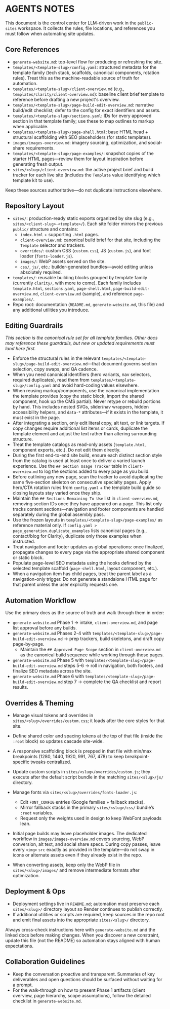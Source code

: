 # AGENTS NOTES

This document is the control center for LLM-driven work in the `public-sites` workspace. It collects the rules, file locations, and references you must follow when automating site updates.

## Core References
- `generate-website.md`: top-level flow for producing or refreshing the site.
- `templates/<template-slug>/config.yaml`: structured metadata for the template family (tech stack, scaffolds, canonical components, rotation rules). Treat this as the machine-readable source of truth for automation.
- `templates/<template-slug>/client-overview.md` (e.g., `templates/clarity/client-overview.md`): baseline client brief template to reference before drafting a new project's overview.
- `templates/<template-slug>/page-build-edit-overview.md`: narrative build/edit checklist; defer to the config for exact identifiers and assets.
- `templates/<template-slug>/sections.yaml`: IDs for every approved section in that template family; use these to map outlines to markup when applicable.
- `templates/<template-slug>/page-shell.html`: base HTML head + structural scaffolding with SEO placeholders (for static templates).
- `images/images-overview.md`: imagery sourcing, optimization, and social-share requirements.
- `templates/<template-slug>/page-examples/`: snapshot copies of the starter HTML pages—review them for layout inspiration before generating fresh output.
- `sites/<slug>/client-overview.md`: the active project brief and build tracker for each live site (includes the `Template` value identifying which template kit to use).

Keep these sources authoritative—do not duplicate instructions elsewhere.

## Repository Layout
- `sites/`: production-ready static exports organized by site slug (e.g., `sites/<client-slug>-<template>/`). Each site folder mirrors the previous `public/` structure and contains:
  - `index.html` + supporting `.html` pages.
  - `client-overview.md`: canonical build brief for that site, including the `Template` selector and trackers.
  - `overrides/`: custom CSS (`custom.css`), JS (`custom.js`), and font loader (`fonts-loader.js`).
  - `images/`: WebP assets served on the site.
  - `css/`, `js/`, etc.: builder-generated bundles—avoid editing unless absolutely required.
- `templates/`: reusable building blocks grouped by template family (currently `clarity/`, with more to come). Each family includes `template.html`, `sections.yaml`, `page-shell.html`, `page-build-edit-overview.md`, `client-overview.md` (sample), and reference `page-examples/`.
- Repo root: documentation (`README.md`, `generate-website.md`, this file) and any additional utilities you introduce.

## Editing Guardrails
*This section is the canonical rule set for all template families. Other docs may reference these guardrails, but new or updated requirements must land here first.*
- Enforce the structural rules in the relevant `templates/<template-slug>/page-build-edit-overview.md`—that document governs section selection, copy swaps, and QA cadence.
- When you need canonical identifiers (hero variants, nav selectors, required duplicates), read them from `templates/<template-slug>/config.yaml` and avoid hard-coding values elsewhere.
- When reusing markup/components, use the canonical implementation the template provides (copy the static block, import the shared component, hook up the CMS partial). Never retype or rebuild portions by hand. This includes nested SVGs, slider/nav wrappers, hidden accessibility helpers, and `data-*` attributes—if it exists in the template, it must exist in the page.
- After integrating a section, only edit literal copy, alt text, or link targets. If copy changes require additional list items or cards, duplicate the template element and adjust the text rather than altering surrounding structure.
- Treat the template catalogs as read-only assets (`template.html`, component exports, etc.). Do not edit them directly.
- During the first end-to-end site build, ensure each distinct section style from the catalog is used at least once to deliver a varied launch experience. Use the `## Section Usage Tracker` table in `client-overview.md` to log the sections added to every page as you build.
- Before outlining any new page, scan the tracker to avoid duplicating the same five-section skeleton on consecutive specialty pages. Apply hero/CTA rotation rules from `config.yaml` + the template build guide so closing layouts stay varied once they ship.
- Maintain the `## Sections Remaining To Use` list in `client-overview.md`, removing section IDs once they have appeared on a page. This list only tracks content sections—navigation and footer components are handled separately during the global assembly pass.
- Use the frozen layouts in `templates/<template-slug>/page-examples/` as reference material only. If `config.yaml > page_generation.duplicate_examples` lists canonical pages (e.g., contact/blog for Clarity), duplicate only those examples when instructed.
- Treat navigation and footer updates as global operations: once finalized, propagate changes to every page via the appropriate shared component or static block.
- Populate page-level SEO metadata using the hooks defined by the selected template scaffold (`page-shell.html`, layout component, etc.).
- When a navigation item has child pages, treat the parent label as a navigation-only trigger. Do not generate a standalone HTML page for that parent unless the user explicitly requests one.

## Automation Workflow
Use the primary docs as the source of truth and walk through them in order:
- `generate-website.md` Phase 1 → intake, `client-overview.md`, and page list approval before any builds.
- `generate-website.md` Phases 2-4 with `templates/<template-slug>/page-build-edit-overview.md` → prep trackers, build skeletons, and draft copy page-by-page.
  - Maintain the `## Approved Page Scope` section in `client-overview.md` as the canonical build sequence while working through those pages.
- `generate-website.md` Phase 5 with `templates/<template-slug>/page-build-edit-overview.md` steps 5-6 → roll in navigation, both footers, and finalize SEO metadata across the site.
- `generate-website.md` Phase 6 with `templates/<template-slug>/page-build-edit-overview.md` step 7 → complete the QA checklist and report results.

## Overrides & Theming
- Manage visual tokens and overrides in `sites/<slug>/overrides/custom.css`; it loads after the core styles for that site.
- Define shared color and spacing tokens at the top of that file (inside the `:root` block) so updates cascade site-wide.
- A responsive scaffolding block is prepped in that file with min/max breakpoints (1280, 1440, 1920, 991, 767, 478) to keep breakpoint-specific tweaks centralized.
- Update custom scripts in `sites/<slug>/overrides/custom.js`; they execute after the default script bundle in the matching `sites/<slug>/js/` directory.
- Manage fonts via `sites/<slug>/overrides/fonts-loader.js`:
  - Edit `FONT_CONFIG` entries (Google families + fallback stacks).
  - Mirror fallback stacks in the primary `sites/<slug>/css/` bundle’s `:root` variables.
  - Request only the weights used in design to keep WebFont payloads lean.

- Initial page builds may leave placeholder images. The dedicated workflow in `images/images-overview.md` covers sourcing, WebP conversion, alt text, and social share specs. During copy passes, leave every `<img>` `src` exactly as provided in the template—do not swap in icons or alternate assets even if they already exist in the repo.
- When converting assets, keep only the WebP file in `sites/<slug>/images/` and remove intermediate formats after optimization.

## Deployment & Ops
- Deployment settings live in `README.md`; automation must preserve each `sites/<slug>/` directory layout so Render continues to publish correctly.
- If additional utilities or scripts are required, keep sources in the repo root and emit final assets into the appropriate `sites/<slug>/` directory.

Always cross-check instructions here with `generate-website.md` and the linked docs before making changes. When you discover a new constraint, update this file (not the README) so automation stays aligned with human expectations.

## Collaboration Guidelines
- Keep the conversation proactive and transparent. Summaries of key deliverables and open questions should be surfaced without waiting for a prompt.
- For the walk-through on how to present Phase 1 artifacts (client overview, page hierarchy, scope assumptions), follow the detailed checklist in `generate-website.md`.
